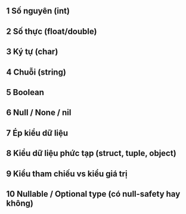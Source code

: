 ## 1 Số nguyên (int)
## 2 Số thực (float/double)
## 3 Ký tự (char)
## 4 Chuỗi (string)
## 5 Boolean
## 6 Null / None / nil
## 7 Ép kiểu dữ liệu
## 8 Kiểu dữ liệu phức tạp (struct, tuple, object)
## 9 Kiểu tham chiếu vs kiểu giá trị
## 10 Nullable / Optional type (có null-safety hay không)